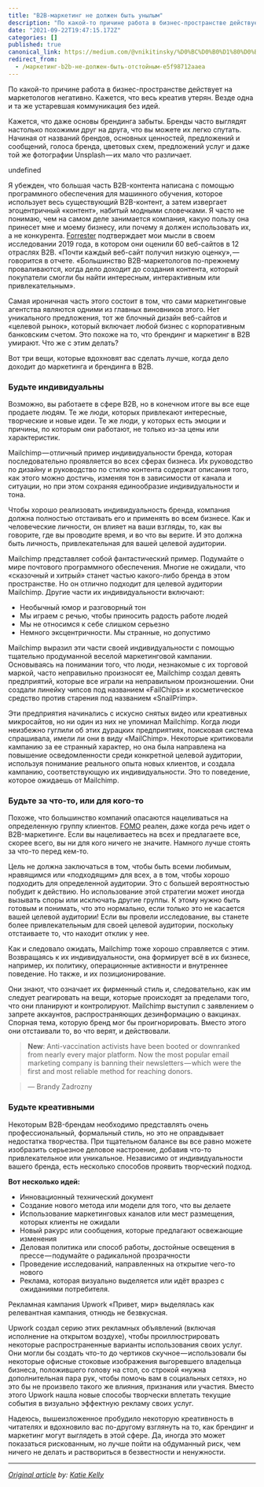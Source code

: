 ```yaml
---
title: "B2B-маркетинг не должен быть унылым"
description: "По какой-то причине работа в бизнес-пространстве действует на маркетологов негативно. Кажется, что весь креатив утерян. Везде одна и та же…"
date: "2021-09-22T19:47:15.172Z"
categories: []
published: true
canonical_link: https://medium.com/@vnikitinsky/%D0%BC%D0%B0%D1%80%D0%BA%D0%B5%D1%82%D0%B8%D0%BD%D0%B3-b2b-%D0%BD%D0%B5-%D0%B4%D0%BE%D0%BB%D0%B6%D0%B5%D0%BD-%D0%B1%D1%8B%D1%82%D1%8C-%D0%BE%D1%82%D1%81%D1%82%D0%BE%D0%B9%D0%BD%D1%8B%D0%BC-e5f98712aaea
redirect_from:
  - /маркетинг-b2b-не-должен-быть-отстойным-e5f98712aaea
---
```


По какой-то причине работа в бизнес-пространстве действует на маркетологов негативно. Кажется, что весь креатив утерян. Везде одна и та же устаревшая коммуникация без идей.

Кажется, что даже основы брендинга забыты. Бренды часто выглядят настолько похожими друг на друга, что вы можете их легко спутать. Начиная от названий брендов, основных ценностей, предложений и сообщений, голоса бренда, цветовых схем, предложений услуг и даже той же фотографии Unsplash — их мало что различает.

undefined

Я убежден, что большая часть B2B-контента написана с помощью программного обеспечения для машинного обучения, которое использует весь существующий B2B-контент, а затем извергает эгоцентричный «контент», набитый модными словечками. Я часто не понимаю, чем на самом деле занимается компания, какую пользу она принесет мне и моему бизнесу, или почему я должен использовать их, а не конкурента. [Forrester](https://www.forrester.com/report/B2B+Websites+Still+Fail+Our+Customer+Engagement+Test/-/E-RES146296) подтверждает мои мысли в своем исследовании 2019 года, в котором они оценили 60 веб-сайтов в 12 отраслях B2B. «Почти каждый веб-сайт получил низкую оценку», — говорится в отчете. «Большинство B2B-маркетологов по-прежнему проваливаются, когда дело доходит до создания контента, который покупатели смогли бы найти интересным, интерактивным или привлекательным».

Самая ироничная часть этого состоит в том, что сами маркетинговые агентства являются одними из главных виновников этого. Нет уникального предложения, тот же блочный дизайн веб-сайтов и «целевой рынок», который включает любой бизнес с корпоративным банковским счетом. Это похоже на то, что брендинг и маркетинг в B2B умирают. Что же с этим делать?

Вот три вещи, которые вдохновят вас сделать лучше, когда дело доходит до маркетинга и брендинга в B2B.

### Будьте индивидуальны

Возможно, вы работаете в сфере B2B, но в конечном итоге вы все еще продаете людям. Те же люди, которых привлекают интересные, творческие и новые идеи. Те же люди, у которых есть эмоции и причины, по которым они работают, не только из-за цены или характеристик.

Mailchimp — отличный пример индивидуальности бренда, которая последовательно проявляется во всех сферах бизнеса. Их руководство по дизайну и руководство по стилю контента содержат описания того, как этого можно достичь, изменяя тон в зависимости от канала и ситуации, но при этом сохраняя единообразие индивидуальности и тона.

Чтобы хорошо реализовать индивидуальность бренда, компания должна полностью отстаивать его и применять во всем бизнесе. Как и человеческие личности, он влияет на ваши взгляды, то, как вы говорите, где вы проводите время, и во что вы верите. И это должна быть личность, привлекательная для вашей целевой аудитории.

Mailchimp представляет собой фантастический пример. Подумайте о мире почтового программного обеспечения. Многие не ожидали, что «сказочный и хитрый» станет частью какого-либо бренда в этом пространстве. Но он отлично подходит для целевой аудитории Mailchimp. Другие части их индивидуальности включают:

-   Необычный юмор и разговорный тон
-   Мы играем с речью, чтобы приносить радость работе людей
-   Мы не относимся к себе слишком серьезно
-   Немного эксцентричности. Мы странные, но допустимо

Mailchimp выразил эти части своей индивидуальности с помощью тщательно продуманной веселой маркетинговой кампании. Основываясь на понимании того, что люди, незнакомые с их торговой маркой, часто неправильно произносят ее, Mailchimp создал девять предприятий, которые все играли на неправильном произношении. Они создали линейку чипсов под названием «FailChips» и косметическое средство против старения под названием «SnailPrimp».

Эти предприятия начинались с искусно снятых видео или креативных микросайтов, но ни один из них не упоминал Mailchimp. Когда люди неизбежно гуглили об этих дурацких предприятиях, поисковая система спрашивала, имели ли они в виду «MailChimp». Некоторые критиковали кампанию за ее странный характер, но она была направлена на повышение осведомленности среди конкретной целевой аудитории, используя понимание реального опыта новых клиентов, и создала кампанию, соответствующую их индивидуальности. Это то поведение, которое ожидаешь от Mailchimp.



### Будьте за что-то, или для кого-то

Похоже, что большинство компаний опасаются нацеливаться на определенную группу клиентов. [FOMO](https://ru.wikipedia.org/wiki/%D0%A1%D0%B8%D0%BD%D0%B4%D1%80%D0%BE%D0%BC_%D1%83%D0%BF%D1%83%D1%89%D0%B5%D0%BD%D0%BD%D0%BE%D0%B9_%D0%B2%D1%8B%D0%B3%D0%BE%D0%B4%D1%8B) реален, даже когда речь идет о B2B-маркетинге. Если вы нацеливаетесь на всех и предлагаете все, скорее всего, вы ни для кого ничего не значите. Намного лучше стоять за что-то перед кем-то.

Цель не должна заключаться в том, чтобы быть всеми любимым, нравящимся или «подходящим» для всех, а в том, чтобы хорошо подходить для определенной аудитории. Это с большей вероятностью побудит к действию. Но использование этой стратегии может иногда вызывать споры или исключать другие группы. К этому нужно быть готовым и понимать, что это нормально, если только это не касается вашей целевой аудитории! Если вы провели исследование, вы станете более привлекательным для своей целевой аудитории, поскольку отстаиваете то, что находит отклик у нее.

Как и следовало ожидать, Mailchimp тоже хорошо справляется с этим. Возвращаясь к их индивидуальности, она формирует всё в их бизнесе, например, их политику, операционные активности и внутреннее поведение. Но также, и их позиционирование.

Они знают, что означает их фирменный стиль и, следовательно, как им следует реагировать на вещи, которые происходят за пределами того, что они планируют и контролируют. Mailchimp выступил с заявлением о запрете аккаунтов, распространяющих дезинформацию о вакцинах. Спорная тема, которую бренд мог бы проигнорировать. Вместо этого они отстаивали то, во что верят, и действовали.

> **New**: Anti-vaccination activists have been booted or downranked from nearly every major platform. Now the most popular email marketing company is banning their newsletters — which were the first and most reliable method for reaching donors.

> — Brandy Zadrozny

### Будьте креативными

Некоторым B2B-брендам необходимо представлять очень профессиональный, формальный стиль, но это не оправдывает недостатка творчества. При тщательном балансе вы все равно можете изобразить серьезное деловое настроение, добавив что-то привлекательное или уникальное. Независимо от индивидуальности вашего бренда, есть несколько способов проявить творческий подход.

**Вот несколько идей:**

-   Инновационный технический документ
-   Создание нового метода или модели для того, что вы делаете
-   Использование маркетинговых каналов или мест размещения, которых клиенты не ожидали
-   Новый ракурс или сообщения, которые предлагают освежающие изменения
-   Деловая политика или способ работы, достойные освещения в прессе — подумайте о радикальной прозрачности
-   Проведение исследований, направленных на открытие чего-то нового
-   Реклама, которая визуально выделяется или идёт вразрез с ожиданиями потребителя.

Рекламная кампания Upwork «Привет, мир» выделялась как релевантная кампания, отнюдь не безвкусная.





Upwork создал серию этих рекламных объявлений (включая исполнение на открытом воздухе), чтобы проиллюстрировать некоторые распространенные варианты использования своих услуг. Они могли бы создать что-то до чертиков скучное — использовали бы некоторые офисные стоковые изображения выгоревшего владельца бизнеса, положившего голову на стол, со строкой «нужна дополнительная пара рук, чтобы помочь вам в социальных сетях», но это бы не произвело такого же влияния, признания или участия. Вместо этого Upwork нашла новые способы творчески вплетать текущие события в визуально эффектную рекламу своих услуг.

Надеюсь, вышеизложенное пробудило некоторую креативность в читателях и вдохновило вас по-другому взглянуть на то, как брендинг и маркетинг могут выглядеть в этой сфере. Да, иногда это может показаться рискованным, но лучше пойти на обдуманный риск, чем ничего не делать и раствориться в безвестности и ненужности.

---

[_Original article_](https://econsultancy.com/b2b-marketing-doesnt-have-to-suck/) _by:_ [_Katie Kelly_](https://econsultancy.com/author/katie-kelly/ "Posts by Katie Kelly")
